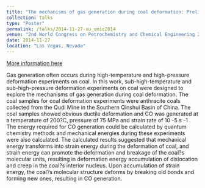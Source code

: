 ```yaml
---
title: "The mechanisms of gas generation during coal deformation: Preliminary observations"
collection: talks
type: "Poster"
permalink: /talks/2014-11-27-xu_omic2014
venue: "2nd World Congress on Petrochemistry and Chemical Engineering 2014"
date: 2014-11-27
location: "Las Vegas, Nevada"
---
```


[More information here](https://www.omicsonline.org/proceedings/the-mechanisms-of-gas-generation-during-coal-deformation-preliminary-observations-21426.html)

Gas generation often occurs during high-temperature and high-pressure deformation experiments on coal. In this work, sub-high-temperature and sub-high-pressure deformation experiments on coal were designed to explore the mechanisms of gas generation during coal deformation. The coal samples for coal deformation experiments were anthracite coals collected from the Qudi Mine in the Southern Qinshui Basin of China. The coal samples showed obvious ductile deformation and CO was generated at a temperature of 200?C, pressure of 75 MPa and strain rate of 10 -5 s -1 . The energy required for CO generation could be calculated by quantum chemistry methods and mechanical energies during these experiments were also calculated. The calculated results suggested that mechanical energy transforms into strain energy during the deformation of coal, and strain energy can promote the deformation and breakage of the coal?s molecular units, resulting in deformation energy accumulation of dislocation and creep in the coal?s interior nucleus. Upon accumulation of strain energy, the coal?s molecular structure deforms by breaking old bonds and forming new ones, resulting in CO generation.
